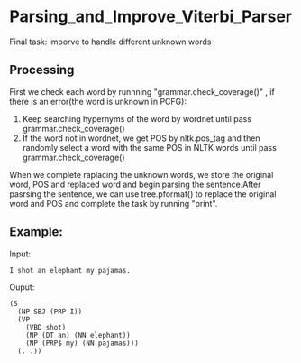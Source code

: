 # Parsing_and_Improve_Viterbi_Parser
Final task: imporve to handle different unknown words

## Processing
First we check each word by runnning "grammar.check_coverage()" , if there is an error(the word is unknown in PCFG):

1. Keep searching hypernyms of the word by wordnet until pass grammar.check_coverage()
2. If the word not in wordnet, we get POS by nltk.pos_tag and then randomly select a word with the same POS in NLTK  words until pass grammar.check_coverage()

When we complete raplacing the unknown words, we store the original word, POS and replaced word and begin parsing the sentence.After pasrsing the sentence, we can use tree.pformat() to replace the original word and POS and complete the task by running "print".
   
## Example:   
Input: 
```
I shot an elephant my pajamas.
```
Ouput: 
```
(S
  (NP-SBJ (PRP I))
  (VP
    (VBD shot)
    (NP (DT an) (NN elephant))
    (NP (PRP$ my) (NN pajamas)))
  (. .))
```
